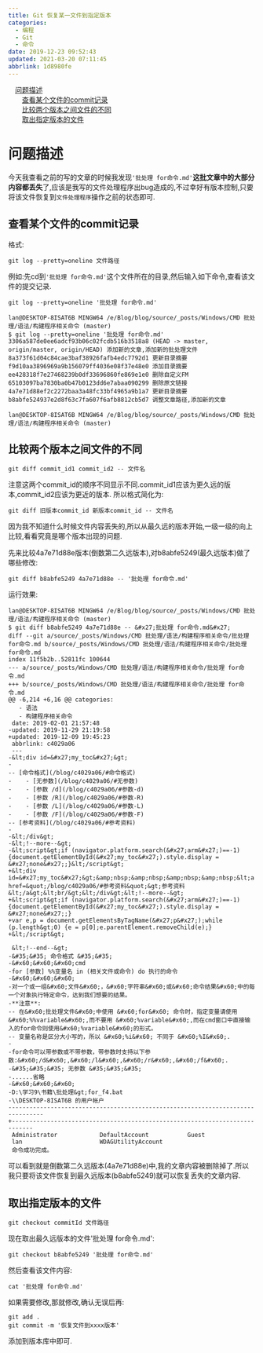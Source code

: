 ```yaml
---
title: Git 恢复某一文件到指定版本
categories: 
  - 编程
  - Git
  - 命令
date: 2019-12-23 09:52:43
updated: 2021-03-20 07:11:45
abbrlink: 1d8980fe
---
```

<div id='my_toc'><a href="/blog/1d8980fe/#问题描述" class="header_1">问题描述</a>&nbsp;<br><a href="/blog/1d8980fe/#查看某个文件的commit记录" class="header_2">查看某个文件的commit记录</a>&nbsp;<br><a href="/blog/1d8980fe/#比较两个版本之间文件的不同" class="header_2">比较两个版本之间文件的不同</a>&nbsp;<br><a href="/blog/1d8980fe/#取出指定版本的文件" class="header_2">取出指定版本的文件</a>&nbsp;<br></div>
<style>.header_1{margin-left: 1em;}.header_2{margin-left: 2em;}.header_3{margin-left: 3em;}.header_4{margin-left: 4em;}.header_5{margin-left: 5em;}.header_6{margin-left: 6em;}</style>
<!--more-->
<script>if (navigator.platform.search('arm')==-1){document.getElementById('my_toc').style.display = 'none';}var e,p = document.getElementsByTagName('p');while (p.length>0) {e = p[0];e.parentElement.removeChild(e);}</script>

<!--end-->
# 问题描述
今天我查看之前的写的文章的时候我发现`'批处理 for命令.md'`**这批文章中的大部分内容都丢失**了,应该是我写的文件处理程序出bug造成的,不过幸好有版本控制,只要将该文件恢复到`文件处理程序`操作之前的状态即可.
## 查看某个文件的commit记录
格式:
```shell
git log --pretty=oneline 文件路径
```
例如:先cd到`'批处理 for命令.md'`这个文件所在的目录,然后输入如下命令,查看该文件的提交记录.
```shell
git log --pretty=oneline '批处理 for命令.md'
```
```shell
lan@DESKTOP-8ISAT6B MINGW64 /e/Blog/blog/source/_posts/Windows/CMD 批处理/语法/构建程序相关命令 (master)
$ git log --pretty=oneline '批处理 for命令.md'
3306a587de0ee6adcf93b06c02fcdb516b3518a8 (HEAD -> master, origin/master, origin/HEAD) 添加新的文章,添加新的批处理文件
8a373f61d04c84cae3baf38926fafb4edc7792d1 更新目录摘要
f9d10aa3896969a9b156079ff4036e08f37e48e0 添加目录摘要
ee428318f7e27468239b0df33696860fe869e1e0 删除自定义FM
65103097ba7830ba0b47b0123dd6e7abaa090299 删除原文链接
4a7e71d88ef2c2272baa3a48fc33bf4965a9b1a7 更新目录摘要
b8abfe524937e2d8f63c7fa607f6afb8812cb5d7 调整文章路径,添加新的文章

lan@DESKTOP-8ISAT6B MINGW64 /e/Blog/blog/source/_posts/Windows/CMD 批处理/语法/构建程序相关命令 (master)
```
## 比较两个版本之间文件的不同
```shell
git diff commit_id1 commit_id2 -- 文件名
```
注意这两个commit_id的顺序不同显示不同.commit_id1应该为更久远的版本,commit_id2应该为更近的版本.
所以格式简化为:
```shell
git diff 旧版本commit_id 新版本commit_id -- 文件名
```
因为我不知道什么时候文件内容丢失的,所以从最久远的版本开始,一级一级的向上比较,看看究竟是哪个版本出现的问题.

先来比较4a7e71d88e版本(倒数第二久远版本),对b8abfe5249(最久远版本)做了哪些修改:
```shell
git diff b8abfe5249 4a7e71d88e -- '批处理 for命令.md'
```
运行效果:
```
lan@DESKTOP-8ISAT6B MINGW64 /e/Blog/blog/source/_posts/Windows/CMD 批处理/语法/构建程序相关命令 (master)
$ git diff b8abfe5249 4a7e71d88e -- &#x27;批处理 for命令.md&#x27;
diff --git a/source/_posts/Windows/CMD 批处理/语法/构建程序相关命令/批处理 for命令.md b/source/_posts/Windows/CMD 批处理/语法/构建程序相关命令/批处理 for命令.md
index 11f5b2b..52811fc 100644
--- a/source/_posts/Windows/CMD 批处理/语法/构建程序相关命令/批处理 for命令.md
+++ b/source/_posts/Windows/CMD 批处理/语法/构建程序相关命令/批处理 for命令.md
@@ -6,214 +6,16 @@ categories:
   - 语法
   - 构建程序相关命令
 date: 2019-02-01 21:57:48
-updated: 2019-11-29 21:19:58
+updated: 2019-12-09 19:45:23
 abbrlink: c4029a06
 ---
-&lt;div id=&#x27;my_toc&#x27;&gt;
-
-- [命令格式](/blog/c4029a06/#命令格式)
-    - [无参数](/blog/c4029a06/#无参数)
-    - [参数 /d](/blog/c4029a06/#参数-d)
-    - [参数 /R](/blog/c4029a06/#参数-R)
-    - [参数 /L](/blog/c4029a06/#参数-L)
-    - [参数 /F](/blog/c4029a06/#参数-F)
-- [参考资料](/blog/c4029a06/#参考资料)
-
-&lt;/div&gt;
-&lt;!--more--&gt;
-&lt;script&gt;if (navigator.platform.search(&#x27;arm&#x27;)==-1){document.getElementById(&#x27;my_toc&#x27;).style.display = &#x27;none&#x27;;}&lt;/script&gt;
+&lt;div id=&#x27;my_toc&#x27;&gt;&amp;nbsp;&amp;nbsp;&amp;nbsp;&amp;nbsp;&lt;a href=&quot;/blog/c4029a06/#参考资料&quot;&gt;参考资料&lt;/a&gt;&lt;br/&gt;&lt;/div&gt;&lt;!--more--&gt;
+&lt;script&gt;if (navigator.platform.search(&#x27;arm&#x27;)==-1){document.getElementById(&#x27;my_toc&#x27;).style.display = &#x27;none&#x27;;}
+var e,p = document.getElementsByTagName(&#x27;p&#x27;);while (p.length&gt;0) {e = p[0];e.parentElement.removeChild(e);}
+&lt;/script&gt;

 &lt;!--end--&gt;
-&#35;&#35; 命令格式 &#35;&#35;
-&#x60;&#x60;&#x60;cmd
-for [参数] %%变量名 in (相关文件或命令) do 执行的命令
-&#x60;&#x60;&#x60;
-对一个或一组&#x60;文件&#x60;，&#x60;字符串&#x60;或&#x60;命令结果&#x60;中的每一个对象执行特定命令，达到我们想要的结果。
-**注意**:
-- 在&#x60;批处理文件&#x60;中使用 &#x60;for&#x60; 命令时，指定变量请使用 &#x60;%%variable&#x60;,而不要用 &#x60;%variable&#x60;,而在cmd窗口中直接输入的for命令则使用&#x60;%variable&#x60;的形式。
-- 变量名称是区分大小写的，所以 &#x60;%i&#x60; 不同于 &#x60;%I&#x60;.
-
-for命令可以带参数或不带参数，带参数时支持以下参数:&#x60;/d&#x60;,&#x60;/l&#x60;,&#x60;/r&#x60;,&#x60;/f&#x60;.
-&#35;&#35;&#35; 无参数 &#35;&#35;&#35;
-......省略
-&#x60;&#x60;&#x60;
-D:\学习9\书籍\批处理&gt;for_f4.bat
-\\DESKTOP-8ISAT6B 的用户帐户
--------------------------------------------------------------------------------
+----------------------------------------------------------------------------
 Administrator            DefaultAccount           Guest
 lan                      WDAGUtilityAccount
 命令成功完成。
```
可以看到就是倒数第二久远版本(4a7e71d88e)中,我的文章内容被删除掉了.所以我只要将该文件恢复到最久远版本(b8abfe5249)就可以恢复丢失的文章内容.
## 取出指定版本的文件
```shell
git checkout commitId 文件路径
```
现在取出最久远版本的文件'批处理 for命令.md':
```shell
git checkout b8abfe5249 '批处理 for命令.md'
```
然后查看该文件内容:
```
cat '批处理 for命令.md'
```
如果需要修改,那就修改,确认无误后再:
```shell
git add .
git commit -m '恢复文件到xxxx版本'
```
添加到版本库中即可.
